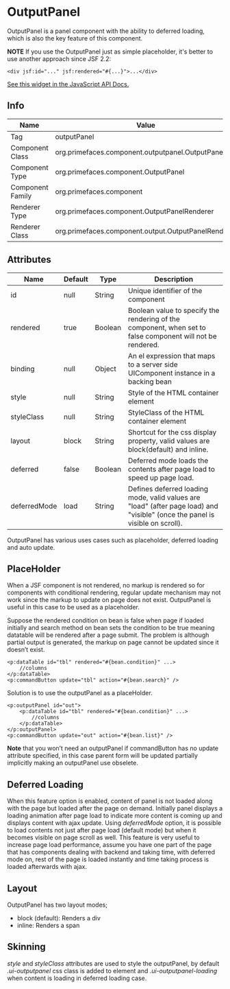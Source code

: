 # OutputPanel

OutputPanel is a panel component with the ability to deferred loading, which is also the key feature of this component.

**NOTE**
If you use the OutputPanel just as simple placeholder, it's better to use another approach since JSF 2.2:
```xhtml
<div jsf:id="..." jsf:rendered="#{...}">...</div>
```

[See this widget in the JavaScript API Docs.](../jsdocs/classes/primefaces.widget.outputpanel.html)

## Info

| Name | Value |
| --- | --- |
| Tag | outputPanel
| Component Class | org.primefaces.component.outputpanel.OutputPanel
| Component Type | org.primefaces.component.OutputPanel
| Component Family | org.primefaces.component |
| Renderer Type | org.primefaces.component.OutputPanelRenderer
| Renderer Class | org.primefaces.component.output.OutputPanelRenderer

## Attributes

| Name | Default | Type | Description |
| --- | --- | --- | --- |
id | null | String | Unique identifier of the component
rendered | true | Boolean | Boolean value to specify the rendering of the component, when set to false component will not be rendered.
binding | null | Object | An el expression that maps to a server side UIComponent instance in a backing bean
style | null | String | Style of the HTML container element
styleClass | null | String | StyleClass of the HTML container element
layout | block | String | Shortcut for the css display property, valid values are block(default) and inline.
deferred | false | Boolean | Deferred mode loads the contents after page load to speed up page load.
deferredMode | load | String | Defines deferred loading mode, valid values are "load" (after page load) and "visible" (once the panel is visible on scroll).

OutputPanel has various uses cases such as placeholder, deferred loading and auto update.

## PlaceHolder
When a JSF component is not rendered, no markup is rendered so for components with conditional
rendering, regular update mechanism may not work since the markup to update on page does not
exist. OutputPanel is useful in this case to be used as a placeholder.

Suppose the rendered condition on bean is false when page if loaded initially and search method on
bean sets the condition to be true meaning datatable will be rendered after a page submit. The
problem is although partial output is generated, the markup on page cannot be updated since it
doesn’t exist.

```xhtml
<p:dataTable id="tbl" rendered="#{bean.condition}" ...>
    //columns
</p:dataTable>
<p:commandButton update="tbl" action="#{bean.search}" />
```
Solution is to use the outputPanel as a placeHolder.

```xhtml
<p:outputPanel id="out">
    <p:dataTable id="tbl" rendered="#{bean.condition}" ...>
        //columns
    </p:dataTable>
</p:outputPanel>
<p:commandButton update="out" action="#{bean.list}" />
```
**Note** that you won’t need an outputPanel if commandButton has no update attribute specified, in
this case parent form will be updated partially implicitly making an outputPanel use obselete.

## Deferred Loading
When this feature option is enabled, content of panel is not loaded along with the page but loaded
after the page on demand. Initially panel displays a loading animation after page load to indicate
more content is coming up and displays content with ajax update. Using _deferredMode_ option, it is
possible to load contents not just after page load (default mode) but when it becomes visible on
page scroll as well. This feature is very useful to increase page load performance, assume you have
one part of the page that has components dealing with backend and taking time, with deferred mode
on, rest of the page is loaded instantly and time taking process is loaded afterwards with ajax.

## Layout
OutputPanel has two layout modes;

- block (default): Renders a div
- inline: Renders a span

## Skinning
_style_ and _styleClass_ attributes are used to style the outputPanel, by default _.ui-outputpanel_ css class
is added to element and _.ui-outputpanel-loading_ when content is loading in deferred loading case.

